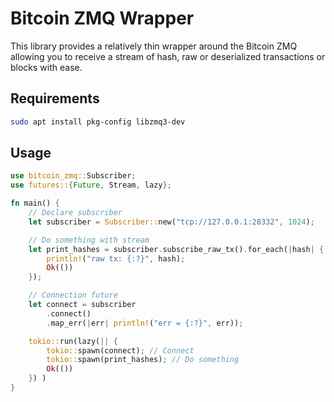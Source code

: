 # Bitcoin ZMQ Wrapper

This library provides a relatively thin wrapper around the Bitcoin ZMQ allowing you to receive a stream of hash, raw or deserialized transactions or blocks with ease.

## Requirements

```bash
sudo apt install pkg-config libzmq3-dev
```

## Usage

```rust
use bitcoin_zmq::Subscriber;
use futures::{Future, Stream, lazy};

fn main() {
    // Declare subscriber
    let subscriber = Subscriber::new("tcp://127.0.0.1:28332", 1024);

    // Do something with stream
    let print_hashes = subscriber.subscribe_raw_tx().for_each(|hash| {
        println!("raw tx: {:?}", hash);
        Ok(())
    });

    // Connection future
    let connect = subscriber
        .connect()
        .map_err(|err| println!("err = {:?}", err));

    tokio::run(lazy(|| {
        tokio::spawn(connect); // Connect
        tokio::spawn(print_hashes); // Do something
        Ok(())
    }) )
}

```
